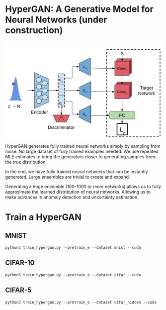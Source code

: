 # HyperGAN: A Generative Model for Neural Networks (under construction)
![arch](imgs/arch.png)

HyperGAN generates fully trained neural networks simply by sampling from noise. 
No large dataset of fully trained examples needed. 
We use repeated MLE estimates to bring the generators closer to generating samples from the true distribution.

In the end, we have fully trained neural networks that can be instantly generated. 
Large ensembles are trivial to create and expand. 

Generating a huge ensemble (100-1000 or more networks) allows us to fully approximate the learned distribution of neural networks. 
Allowing us to make advances in anomaly detection and uncertainty estimation. 

# Train a HyperGAN

## MNIST
``` 
python3 train_hypergan.py --pretrain_e --dataset mnist --cuda
```

## CIFAR-10
```
python3 train_hypergan.py --pretrain_e --dataset cifar --cuda
```

## CIFAR-5 
```
python3 train_hypergan.py --pretrain_e --dataset cifar_hidden --cuda
```
